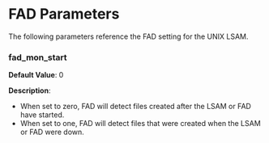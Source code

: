 # FAD Parameters

The following parameters reference the FAD setting for the UNIX LSAM.

### fad_mon_start

**Default Value**: 0

**Description**:

* When set to zero, FAD will detect files created after the LSAM or FAD have started.
* When set to one, FAD will detect files that were created when the LSAM or FAD were down.



